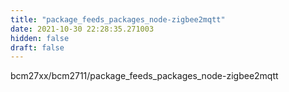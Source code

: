 ```yaml
---
title: "package_feeds_packages_node-zigbee2mqtt"
date: 2021-10-30 22:28:35.271003
hidden: false
draft: false
---
```


bcm27xx/bcm2711/package_feeds_packages_node-zigbee2mqtt

